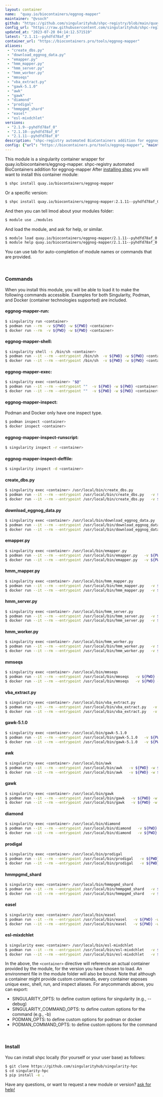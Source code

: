 ```yaml
---
layout: container
name:  "quay.io/biocontainers/eggnog-mapper"
maintainer: "@vsoch"
github: "https://github.com/singularityhub/shpc-registry/blob/main/quay.io/biocontainers/eggnog-mapper/container.yaml"
config_url: "https://raw.githubusercontent.com/singularityhub/shpc-registry/main/quay.io/biocontainers/eggnog-mapper/container.yaml"
updated_at: "2023-07-20 04:14:12.571519"
latest: "2.1.11--pyhdfd78af_0"
container_url: "https://biocontainers.pro/tools/eggnog-mapper"
aliases:
 - "create_dbs.py"
 - "download_eggnog_data.py"
 - "emapper.py"
 - "hmm_mapper.py"
 - "hmm_server.py"
 - "hmm_worker.py"
 - "mmseqs"
 - "vba_extract.py"
 - "gawk-5.1.0"
 - "awk"
 - "gawk"
 - "diamond"
 - "prodigal"
 - "hmmpgmd_shard"
 - "easel"
 - "esl-mixdchlet"
versions:
 - "2.1.9--pyhdfd78af_0"
 - "2.1.10--pyhdfd78af_0"
 - "2.1.11--pyhdfd78af_0"
description: "shpc-registry automated BioContainers addition for eggnog-mapper"
config: {"url": "https://biocontainers.pro/tools/eggnog-mapper", "maintainer": "@vsoch", "description": "shpc-registry automated BioContainers addition for eggnog-mapper", "latest": {"2.1.11--pyhdfd78af_0": "sha256:00c0226f06e558ec26cb048aa5c4700a7f58197885cd35eca01ca61c9707ef53"}, "tags": {"2.1.9--pyhdfd78af_0": "sha256:c583657bc48787ef25c96a7a78e195dcaf78b3864b37f945b514a81e9f29581b", "2.1.10--pyhdfd78af_0": "sha256:59e9957433b320777286281994407748ed21c87f96171f876d48f3a349255ce2", "2.1.11--pyhdfd78af_0": "sha256:00c0226f06e558ec26cb048aa5c4700a7f58197885cd35eca01ca61c9707ef53"}, "docker": "quay.io/biocontainers/eggnog-mapper", "aliases": {"create_dbs.py": "/usr/local/bin/create_dbs.py", "download_eggnog_data.py": "/usr/local/bin/download_eggnog_data.py", "emapper.py": "/usr/local/bin/emapper.py", "hmm_mapper.py": "/usr/local/bin/hmm_mapper.py", "hmm_server.py": "/usr/local/bin/hmm_server.py", "hmm_worker.py": "/usr/local/bin/hmm_worker.py", "mmseqs": "/usr/local/bin/mmseqs", "vba_extract.py": "/usr/local/bin/vba_extract.py", "gawk-5.1.0": "/usr/local/bin/gawk-5.1.0", "awk": "/usr/local/bin/awk", "gawk": "/usr/local/bin/gawk", "diamond": "/usr/local/bin/diamond", "prodigal": "/usr/local/bin/prodigal", "hmmpgmd_shard": "/usr/local/bin/hmmpgmd_shard", "easel": "/usr/local/bin/easel", "esl-mixdchlet": "/usr/local/bin/esl-mixdchlet"}}
---
```


This module is a singularity container wrapper for quay.io/biocontainers/eggnog-mapper.
shpc-registry automated BioContainers addition for eggnog-mapper
After [installing shpc](#install) you will want to install this container module:


```bash
$ shpc install quay.io/biocontainers/eggnog-mapper
```

Or a specific version:

```bash
$ shpc install quay.io/biocontainers/eggnog-mapper:2.1.11--pyhdfd78af_0
```

And then you can tell lmod about your modules folder:

```bash
$ module use ./modules
```

And load the module, and ask for help, or similar.

```bash
$ module load quay.io/biocontainers/eggnog-mapper/2.1.11--pyhdfd78af_0
$ module help quay.io/biocontainers/eggnog-mapper/2.1.11--pyhdfd78af_0
```

You can use tab for auto-completion of module names or commands that are provided.

<br>

### Commands

When you install this module, you will be able to load it to make the following commands accessible.
Examples for both Singularity, Podman, and Docker (container technologies supported) are included.

#### eggnog-mapper-run:

```bash
$ singularity run <container>
$ podman run --rm  -v ${PWD} -w ${PWD} <container>
$ docker run --rm  -v ${PWD} -w ${PWD} <container>
```

#### eggnog-mapper-shell:

```bash
$ singularity shell -s /bin/sh <container>
$ podman run --it --rm --entrypoint /bin/sh  -v ${PWD} -w ${PWD} <container>
$ docker run --it --rm --entrypoint /bin/sh  -v ${PWD} -w ${PWD} <container>
```

#### eggnog-mapper-exec:

```bash
$ singularity exec <container> "$@"
$ podman run --it --rm --entrypoint ""  -v ${PWD} -w ${PWD} <container> "$@"
$ docker run --it --rm --entrypoint ""  -v ${PWD} -w ${PWD} <container> "$@"
```

#### eggnog-mapper-inspect:

Podman and Docker only have one inspect type.

```bash
$ podman inspect <container>
$ docker inspect <container>
```

#### eggnog-mapper-inspect-runscript:

```bash
$ singularity inspect -r <container>
```

#### eggnog-mapper-inspect-deffile:

```bash
$ singularity inspect -d <container>
```


#### create_dbs.py

```bash
$ singularity exec <container> /usr/local/bin/create_dbs.py
$ podman run --it --rm --entrypoint /usr/local/bin/create_dbs.py   -v ${PWD} -w ${PWD} <container> -c " $@"
$ docker run --it --rm --entrypoint /usr/local/bin/create_dbs.py   -v ${PWD} -w ${PWD} <container> -c " $@"
```


#### download_eggnog_data.py

```bash
$ singularity exec <container> /usr/local/bin/download_eggnog_data.py
$ podman run --it --rm --entrypoint /usr/local/bin/download_eggnog_data.py   -v ${PWD} -w ${PWD} <container> -c " $@"
$ docker run --it --rm --entrypoint /usr/local/bin/download_eggnog_data.py   -v ${PWD} -w ${PWD} <container> -c " $@"
```


#### emapper.py

```bash
$ singularity exec <container> /usr/local/bin/emapper.py
$ podman run --it --rm --entrypoint /usr/local/bin/emapper.py   -v ${PWD} -w ${PWD} <container> -c " $@"
$ docker run --it --rm --entrypoint /usr/local/bin/emapper.py   -v ${PWD} -w ${PWD} <container> -c " $@"
```


#### hmm_mapper.py

```bash
$ singularity exec <container> /usr/local/bin/hmm_mapper.py
$ podman run --it --rm --entrypoint /usr/local/bin/hmm_mapper.py   -v ${PWD} -w ${PWD} <container> -c " $@"
$ docker run --it --rm --entrypoint /usr/local/bin/hmm_mapper.py   -v ${PWD} -w ${PWD} <container> -c " $@"
```


#### hmm_server.py

```bash
$ singularity exec <container> /usr/local/bin/hmm_server.py
$ podman run --it --rm --entrypoint /usr/local/bin/hmm_server.py   -v ${PWD} -w ${PWD} <container> -c " $@"
$ docker run --it --rm --entrypoint /usr/local/bin/hmm_server.py   -v ${PWD} -w ${PWD} <container> -c " $@"
```


#### hmm_worker.py

```bash
$ singularity exec <container> /usr/local/bin/hmm_worker.py
$ podman run --it --rm --entrypoint /usr/local/bin/hmm_worker.py   -v ${PWD} -w ${PWD} <container> -c " $@"
$ docker run --it --rm --entrypoint /usr/local/bin/hmm_worker.py   -v ${PWD} -w ${PWD} <container> -c " $@"
```


#### mmseqs

```bash
$ singularity exec <container> /usr/local/bin/mmseqs
$ podman run --it --rm --entrypoint /usr/local/bin/mmseqs   -v ${PWD} -w ${PWD} <container> -c " $@"
$ docker run --it --rm --entrypoint /usr/local/bin/mmseqs   -v ${PWD} -w ${PWD} <container> -c " $@"
```


#### vba_extract.py

```bash
$ singularity exec <container> /usr/local/bin/vba_extract.py
$ podman run --it --rm --entrypoint /usr/local/bin/vba_extract.py   -v ${PWD} -w ${PWD} <container> -c " $@"
$ docker run --it --rm --entrypoint /usr/local/bin/vba_extract.py   -v ${PWD} -w ${PWD} <container> -c " $@"
```


#### gawk-5.1.0

```bash
$ singularity exec <container> /usr/local/bin/gawk-5.1.0
$ podman run --it --rm --entrypoint /usr/local/bin/gawk-5.1.0   -v ${PWD} -w ${PWD} <container> -c " $@"
$ docker run --it --rm --entrypoint /usr/local/bin/gawk-5.1.0   -v ${PWD} -w ${PWD} <container> -c " $@"
```


#### awk

```bash
$ singularity exec <container> /usr/local/bin/awk
$ podman run --it --rm --entrypoint /usr/local/bin/awk   -v ${PWD} -w ${PWD} <container> -c " $@"
$ docker run --it --rm --entrypoint /usr/local/bin/awk   -v ${PWD} -w ${PWD} <container> -c " $@"
```


#### gawk

```bash
$ singularity exec <container> /usr/local/bin/gawk
$ podman run --it --rm --entrypoint /usr/local/bin/gawk   -v ${PWD} -w ${PWD} <container> -c " $@"
$ docker run --it --rm --entrypoint /usr/local/bin/gawk   -v ${PWD} -w ${PWD} <container> -c " $@"
```


#### diamond

```bash
$ singularity exec <container> /usr/local/bin/diamond
$ podman run --it --rm --entrypoint /usr/local/bin/diamond   -v ${PWD} -w ${PWD} <container> -c " $@"
$ docker run --it --rm --entrypoint /usr/local/bin/diamond   -v ${PWD} -w ${PWD} <container> -c " $@"
```


#### prodigal

```bash
$ singularity exec <container> /usr/local/bin/prodigal
$ podman run --it --rm --entrypoint /usr/local/bin/prodigal   -v ${PWD} -w ${PWD} <container> -c " $@"
$ docker run --it --rm --entrypoint /usr/local/bin/prodigal   -v ${PWD} -w ${PWD} <container> -c " $@"
```


#### hmmpgmd_shard

```bash
$ singularity exec <container> /usr/local/bin/hmmpgmd_shard
$ podman run --it --rm --entrypoint /usr/local/bin/hmmpgmd_shard   -v ${PWD} -w ${PWD} <container> -c " $@"
$ docker run --it --rm --entrypoint /usr/local/bin/hmmpgmd_shard   -v ${PWD} -w ${PWD} <container> -c " $@"
```


#### easel

```bash
$ singularity exec <container> /usr/local/bin/easel
$ podman run --it --rm --entrypoint /usr/local/bin/easel   -v ${PWD} -w ${PWD} <container> -c " $@"
$ docker run --it --rm --entrypoint /usr/local/bin/easel   -v ${PWD} -w ${PWD} <container> -c " $@"
```


#### esl-mixdchlet

```bash
$ singularity exec <container> /usr/local/bin/esl-mixdchlet
$ podman run --it --rm --entrypoint /usr/local/bin/esl-mixdchlet   -v ${PWD} -w ${PWD} <container> -c " $@"
$ docker run --it --rm --entrypoint /usr/local/bin/esl-mixdchlet   -v ${PWD} -w ${PWD} <container> -c " $@"
```



In the above, the `<container>` directive will reference an actual container provided
by the module, for the version you have chosen to load. An environment file in the
module folder will also be bound. Note that although a container
might provide custom commands, every container exposes unique exec, shell, run, and
inspect aliases. For anycommands above, you can export:

 - SINGULARITY_OPTS: to define custom options for singularity (e.g., --debug)
 - SINGULARITY_COMMAND_OPTS: to define custom options for the command (e.g., -b)
 - PODMAN_OPTS: to define custom options for podman or docker
 - PODMAN_COMMAND_OPTS: to define custom options for the command

<br>

### Install

You can install shpc locally (for yourself or your user base) as follows:

```bash
$ git clone https://github.com/singularityhub/singularity-hpc
$ cd singularity-hpc
$ pip install -e .
```

Have any questions, or want to request a new module or version? [ask for help!](https://github.com/singularityhub/singularity-hpc/issues)